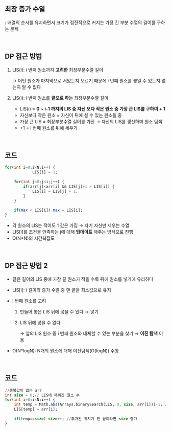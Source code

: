 ## 최장 증가 수열

: 배열의 순서를 유지하면서 크기가 점진적으로 커지는 가장 긴 부분 수열의 길이를 구하는 문제

<br>

## DP 접근 방법

1. LIS(i): i 번째 원소까지 **고려한** 최장부분수열 길이 

    → 어떤 원소가 마지막으로 서있는지 모르기 때문에 i 번쨰 원소를 붙일 수 있는지 없는지 알 수 없다

2. LIS(i): i 번째 원소를 **끝으로 하는** 최장부분수열 길이
    - LIS(i) = **0 ~ i-1 까지의 LIS 중 자신 보다 작은 원소 중 가장 큰 LIS를 구하여 + 1**
    - 자신보다 작은 원소 = 자신이 뒤에 설 수 있는 원소들 중
    - 가장 큰 LIS = 최장부분수열 길이를 가진 → 자신의 LIS를 갱신하며 원소 탐색
    - +1 = i 번째 원소를 뒤에 세우기

<br>

## 코드

```sql
for(int i=0;i<N;i++) {
			LIS[i] = 1;
			
	for(int j=0;j<i;j++) {
		if(arr[j]<arr[i] && LIS[j]+1 > LIS[i]) {
			LIS[i] = LIS[j] + 1;
		}
	}
	
	if(max < LIS[i]) max = LIS[i];
}
```

- 각 원소의 LIS는 적어도 1 값은 가짐 → 자기 자신만 세우는 수열
- LIS[i]를 조건을 만족하는 j에 대해 **업데이트** 해주는 방식으로 진행
- O(N*N)의 시간복잡도

<br>

## DP 접근 방법 2

- 같은 길이의 LIS 중에 가장 끝 원소가 작을 수록 뒤에 원소를 넣기에 유리하다
- LIS[i]: i 길이의 증가 수열 중 맨 끝을 최소값으로 유지
- i 번째 원소를 고려
    1. 만들어 놓은 LIS 뒤에 넣을 수 있다 → 넣기
    2. LIS 뒤에 넣을 수 없다 

        → 앞의 LIS 원소 중 i 번째 원소와 대체할 수 있는 부분을 찾기 ⇒ **이진 탐색** 이용

- O(N*logN): N개의 원소에 대해 이진탐색(O(logN)) 수행

<br>

## 코드

```sql
//중복값이 없는 arr
int size = 0;// LIS에 채워진 원소 수
for(int i=0;i<N;i++) {
	int temp = Math.abs(Arrays.binarySearch(LIS, 0, size, arr[i]))-1; //중복 값이 없으니 항상 음수 반환
	LIS[temp] = arr[i];
	
	if(temp==size) size++; //추가된 위치가 맨 끝이라면 size 증가
}
```